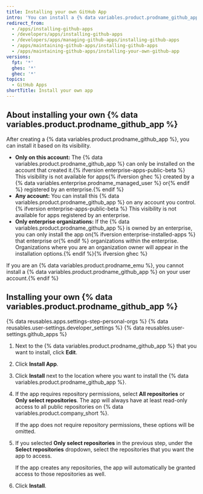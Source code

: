 ```yaml
---
title: Installing your own GitHub App
intro: 'You can install a {% data variables.product.prodname_github_app %} that you created on the account that owns the app. If your app is public, the {% data variables.product.prodname_github_app %} can also be installed on other accounts.'
redirect_from:
  - /apps/installing-github-apps
  - /developers/apps/installing-github-apps
  - /developers/apps/managing-github-apps/installing-github-apps
  - /apps/maintaining-github-apps/installing-github-apps
  - /apps/maintaining-github-apps/installing-your-own-github-app
versions:
  fpt: '*'
  ghes: '*'
  ghec: '*'
topics:
  - GitHub Apps
shortTitle: Install your own app
---
```


## About installing your own {% data variables.product.prodname_github_app %}

After creating a {% data variables.product.prodname_github_app %}, you can install it based on its visibility.

* **Only on this account:** The {% data variables.product.prodname_github_app %} can only be installed on the account that created it.{% ifversion enterprise-apps-public-beta %} This visibility is not available for apps{% ifversion ghec %} created by a {% data variables.enterprise.prodname_managed_user %} or{% endif %} registered by an enterprise.{% endif %}
* **Any account:** You can install this {% data variables.product.prodname_github_app %} on any account you control.{% ifversion enterprise-apps-public-beta %} This visibility is not available for apps registered by an enterprise.
* **Only enterprise organizations:** If the {% data variables.product.prodname_github_app %} is owned by an enterprise, you can only install the app on{% ifversion enterprise-installed-apps %} that enterprise or{% endif %} organizations within the enterprise. Organizations where you are an organization owner will appear in the installation options.{% endif %}{% ifversion ghec %}

If you are an {% data variables.product.prodname_emu %}, you cannot install a {% data variables.product.prodname_github_app %} on your user account.{% endif %}

## Installing your own {% data variables.product.prodname_github_app %}

{% data reusables.apps.settings-step-personal-orgs %}
{% data reusables.user-settings.developer_settings %}
{% data reusables.user-settings.github_apps %}
1. Next to the {% data variables.product.prodname_github_app %} that you want to install, click **Edit**.
1. Click **Install App**.
1. Click **Install** next to the location where you want to install the {% data variables.product.prodname_github_app %}.
1. If the app requires repository permissions, select **All repositories** or **Only select repositories**. The app will always have at least read-only access to all public repositories on {% data variables.product.company_short %}.

   If the app does not require repository permissions, these options will be omitted.
1. If you selected **Only select repositories** in the previous step, under the **Select repositories** dropdown, select the repositories that you want the app to access.

   If the app creates any repositories, the app will automatically be granted access to those repositories as well.
1. Click **Install**.
